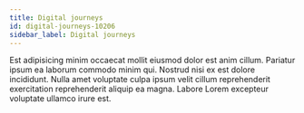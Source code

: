 ```yaml
---
title: Digital journeys
id: digital-journeys-10206
sidebar_label: Digital journeys
---
```


Est adipisicing minim occaecat mollit eiusmod dolor est anim cillum. Pariatur ipsum ea laborum commodo minim qui. Nostrud nisi ex est dolore incididunt. Nulla amet voluptate culpa ipsum velit cillum reprehenderit exercitation reprehenderit aliquip ea magna. Labore Lorem excepteur voluptate ullamco irure est.

